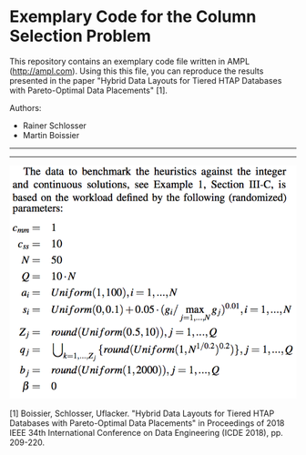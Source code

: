 # Exemplary Code for the Column Selection Problem

This repository contains an exemplary code file written in AMPL (http://ampl.com).
Using this this file, you can reproduce the results presented in the paper "Hybrid Data Layouts for Tiered HTAP Databases with Pareto-Optimal Data Placements" [1].



Authors:
* Rainer Schlosser
* Martin Boissier

*****

*****

![Example from paper](https://raw.githubusercontent.com/hpi-epic/column_selection_example/master/app_example.png)



[1] Boissier, Schlosser, Uflacker. "Hybrid Data Layouts for Tiered HTAP Databases with Pareto-Optimal Data Placements" in Proceedings of 2018 IEEE 34th International Conference on Data Engineering (ICDE 2018), pp. 209-220.

